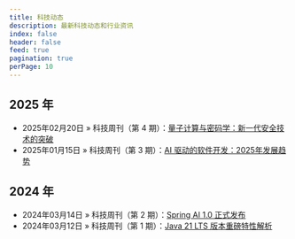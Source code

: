 ```yaml
---
title: 科技动态
description: 最新科技动态和行业资讯
index: false
header: false
feed: true
pagination: true
perPage: 10
---
```


## 2025 年

* 2025年02月20日 » 科技周刊（第 4 期）：[量子计算与密码学：新一代安全技术的突破](./2025/quantum-crypto.md)
* 2025年01月15日 » 科技周刊（第 3 期）：[AI 驱动的软件开发：2025年发展趋势](./2025/ai-dev-trends.md)

## 2024 年

* 2024年03月14日 » 科技周刊（第 2 期）：[Spring AI 1.0 正式发布](./2024/spring-ai-release.md)
* 2024年03月12日 » 科技周刊（第 1 期）：[Java 21 LTS 版本重磅特性解析](./2024/java21-features.md)